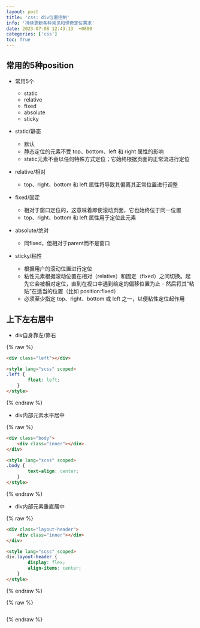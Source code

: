 ```yaml
---
layout: post
title: 'css: div位置控制'
info: '持续更新各种常见和怪奇定位需求'
date: 2023-07-08 12:43:13  +0800
categories: ['css']
toc: True
---
```


## 常用的5种position


- 常用5个
  - static
  - relative
  - fixed
  - absolute
  - sticky

- static/静态
  - 默认
  - 静态定位的元素不受 top、bottom、left 和 right 属性的影响
  - static元素不会以任何特殊方式定位；它始终根据页面的正常流进行定位


- relative/相对
  - top、right、bottom 和 left 属性将导致其偏离其正常位置进行调整


- fixed/固定
  - 相对于窗口定位的，这意味着即使滚动页面，它也始终位于同一位置
  - top、right、bottom 和 left 属性用于定位此元素

- absolute/绝对
  - 同fixed，但相对于parent而不是窗口


- sticky/粘性
  - 根据用户的滚动位置进行定位
  - 粘性元素根据滚动位置在相对（relative）和固定（fixed）之间切换。起先它会被相对定位，直到在视口中遇到给定的偏移位置为止 - 然后将其“粘贴”在适当的位置（比如 position:fixed）
  - 必须至少指定 top、right、bottom 或 left 之一，以便粘性定位起作用



## 上下左右居中

- div自身靠左/靠右

{% raw %}
```html
<div class="left"></div>

<style lang="scss" scoped>
.left {
        float: left;
    }
</style>
```
{% endraw %}

- div内部元素水平居中

{% raw %}
```html
<div class="body">
    <div class="inner"></div>
</div>

<style lang="scss" scoped>
.body {
        text-align: center;
    }
</style>
```
{% endraw %}


- div内部元素垂直居中

{% raw %}
```html
<div class="layout-header">
    <div class="inner"></div>
</div>

<style lang="scss" scoped>
div.layout-header {
        display: flex;
        align-items: center;
    }
</style>
```
{% endraw %}





<!-- ![引入图片]({{site.url}}/image/css/2023-07-08-div_pos/image_1.jpg) -->

{% raw %}
```html
```
{% endraw %}
